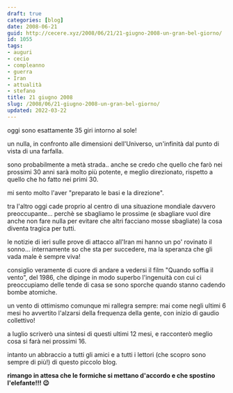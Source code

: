 ```yaml
---
draft: true
categories: [blog]
date: 2008-06-21
guid: http://cecere.xyz/2008/06/21/21-giugno-2008-un-gran-bel-giorno/
id: 1055
tags:
- auguri
- cecio
- compleanno
- guerra
- Iran
- attualità
- stefano
title: 21 giugno 2008
slug: /2008/06/21-giugno-2008-un-gran-bel-giorno/
updated: 2022-03-22
---
```


oggi sono esattamente 35 giri intorno al sole!

un nulla, in confronto alle dimensioni dell'Universo, un'infinità dal punto di vista di una farfalla.

sono probabilmente a metà strada.. anche se credo che quello che farò nei prossimi 30 anni sarà molto più potente, e meglio direzionato, rispetto a quello che ho fatto nei primi 30.

mi sento molto l'aver "preparato le basi e la direzione".

tra l'altro oggi cade proprio al centro di una situazione mondiale davvero preoccupante… perchè se sbagliamo le prossime (e sbagliare vuol dire anche non fare nulla per evitare che altri facciano mosse sbagliate) la cosa diventa tragica per tutti.

le notizie di ieri sulle prove di attacco all'Iran mi hanno un po' rovinato il sonno… internamente so che sta per succedere, ma la speranza che gli vada male è sempre viva!

consiglio veramente di cuore di andare a vedersi il film "Quando soffia il vento", del 1986, che dipinge in modo superbo l'ingenuità con cui ci preoccupiamo delle tende di casa se sono sporche quando stanno cadendo bombe atomiche.

un vento di ottimismo comunque mi rallegra sempre: mai come negli ultimi 6 mesi ho avvertito l'alzarsi della frequenza della gente, con inizio di gaudio collettivo!

a luglio scriverò una sintesi di questi ultimi 12 mesi, e racconterò meglio cosa si farà nei prossimi 16.

intanto un abbraccio a tutti gli amici e a tutti i lettori (che scopro sono sempre di più!) di questo piccolo blog.
  
**rimango in attesa che le formiche si mettano d'accordo e che spostino l'elefante!!! 😉**